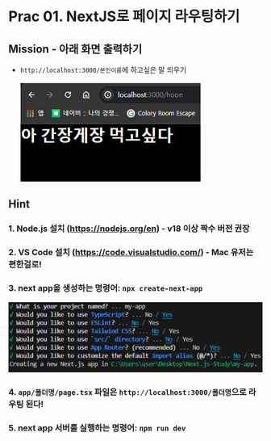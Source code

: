 # Prac 01. NextJS로 페이지 라우팅하기

## Mission - 아래 화면 출력하기
- `http://localhost:3000/본인이름`에 하고싶은 말 띄우기<br><br>
![page view](images/page.png)

## Hint

### 1. Node.js 설치 (https://nodejs.org/en) - v18 이상 짝수 버전 권장

### 2. VS Code 설치 (https://code.visualstudio.com/) - Mac 유저는 편한걸로!

### 3. next app을 생성하는 명령어: `npx create-next-app`
![script](images/script.png)

### 4. `app/폴더명/page.tsx` 파일은 `http://localhost:3000/폴더명`으로 라우팅 된다!

### 5. next app 서버를 실행하는 명령어: `npm run dev`